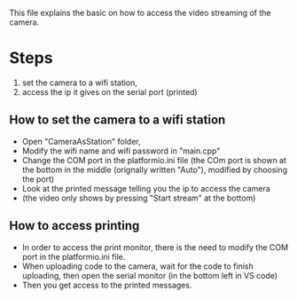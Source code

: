 This file explains the basic on how to access the video streaming of the camera.


# Steps 
1) set the camera to a wifi station,
2) access the ip it gives on the serial port (printed)

## How to set the camera to a wifi station
- Open "CameraAsStation" folder,
- Modify the wifi name and wifi password in "main.cpp"
- Change the COM port in the platformio.ini file (the COm port is shown at the bottom in the middle (orignally written "Auto"), modified by choosing the port)
- Look at the printed message telling you the ip to access the camera
- (the video only shows by pressing "Start stream" at the bottom) 

## How to access printing 
- In order to access the print monitor, there is the need to modify the COM port in the platformio.ini file.
- When uploading code to the camera, wait for the code to finish uploading, then open the serial monitor (in the bottom left in VS code)
- Then you get access to the printed messages.




